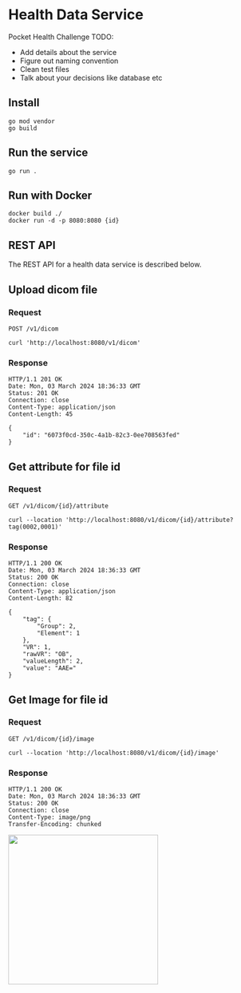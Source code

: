 # Health Data Service

Pocket Health Challenge
TODO: 
- Add details about the service
- Figure out naming convention
- Clean test files
- Talk about your decisions like database etc

## Install

    go mod vendor
    go build

## Run the service

    go run .

## Run with Docker

    docker build ./
    docker run -d -p 8080:8080 {id}

## REST API
The REST API for a health data service is described below.

## Upload dicom file
### Request
```POST /v1/dicom ```

    curl 'http://localhost:8080/v1/dicom'

### Response

    HTTP/1.1 201 OK
    Date: Mon, 03 March 2024 18:36:33 GMT
    Status: 201 OK
    Connection: close
    Content-Type: application/json
    Content-Length: 45

    {
        "id": "6073f0cd-350c-4a1b-82c3-0ee708563fed"
    }


## Get attribute for file id
### Request
```GET /v1/dicom/{id}/attribute ```

    curl --location 'http://localhost:8080/v1/dicom/{id}/attribute?tag(0002,0001)'

### Response

    HTTP/1.1 200 OK
    Date: Mon, 03 March 2024 18:36:33 GMT
    Status: 200 OK
    Connection: close
    Content-Type: application/json
    Content-Length: 82

    {
        "tag": {
            "Group": 2,
            "Element": 1
        },
        "VR": 1,
        "rawVR": "OB",
        "valueLength": 2,
        "value": "AAE="
    }

## Get Image for file id
### Request
```GET /v1/dicom/{id}/image ```

    curl --location 'http://localhost:8080/v1/dicom/{id}/image'

### Response

    HTTP/1.1 200 OK
    Date: Mon, 03 March 2024 18:36:33 GMT
    Status: 200 OK
    Connection: close
    Content-Type: image/png
    Transfer-Encoding: chunked

<img src="https://github.com/wongpatrick/health-data-service/blob/main/testfiles/testimage.png?raw=true" alt="" width="300">
